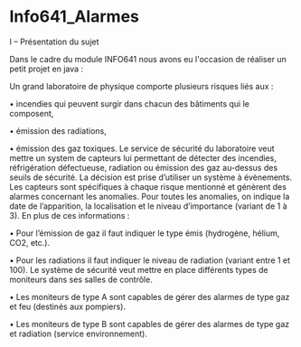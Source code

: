 # Info641_Alarmes
I – Présentation du sujet 

Dans le cadre du module INFO641 nous avons eu l'occasion de réaliser un petit projet en java :

Un grand laboratoire de physique comporte plusieurs risques liés aux :

• incendies qui peuvent surgir dans chacun des bâtiments qui le composent,

• émission des radiations,

• émission des gaz toxiques.
Le service de sécurité du laboratoire veut mettre un system de capteurs lui permettant de détecter des incendies, réfrigération défectueuse, radiation ou émission des gaz au-dessus des seuils de sécurité. La décision est prise d’utiliser un système à évènements. Les capteurs sont spécifiques à chaque risque mentionné et génèrent des alarmes concernant les anomalies. Pour toutes les anomalies, on indique la date de l’apparition, la localisation et le niveau d’importance (variant de 1 à 3). En plus de ces informations : 

• Pour l’émission de gaz il faut indiquer le type émis (hydrogène, hélium, CO2, etc.).

• Pour les radiations il faut indiquer le niveau de radiation (variant entre 1 et 100).
Le système de sécurité veut mettre en place différents types de moniteurs dans ses salles de contrôle.

• Les moniteurs de type A sont capables de gérer des alarmes de type gaz et feu (destinés aux pompiers).

• Les moniteurs de type B sont capables de gérer des alarmes de type gaz et radiation (service environnement).
